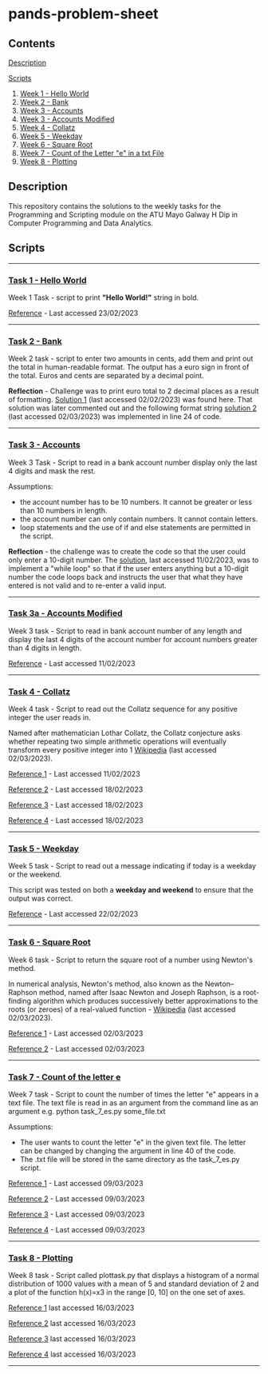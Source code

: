 # pands-problem-sheet

## Contents
[Description](#Description)

[Scripts](#Scripts)

1. [Week 1 - Hello World](#Task-1---Hello-World)
2. [Week 2 - Bank](#Task-2---Bank )
3. [Week 3  - Accounts](#Task-3---Accounts)
4. [Week 3  - Accounts Modified](#Task-3a---Accounts-Modified)
5. [Week 4 - Collatz](#Task-4---Collatz)
6. [Week 5 - Weekday](#Task-5---Weekday)
7. [Week 6 - Square Root](#Task-6---Square-Root)
8. [Week 7 - Count of the Letter "e" in a txt File](#Task-7---Count-of-the-letter-e)
9. [Week 8 - Plotting](#task-8---plotting)
## Description
This repository contains the solutions to the weekly tasks for the Programming and Scripting module on the ATU 
Mayo Galway H Dip in Computer Programming and Data Analytics.

## Scripts
- - - -
### [Task 1 - Hello World](task_1_hello_world.py)

Week 1 Task - script to print **"Hello World!"** string in bold.


[Reference](https://blog.finxter.com/how-to-print-bold-text-in-python/) - Last accessed 23/02/2023
- - - -

### [Task 2 - Bank](task_2_bank.py)

Week 2 task - script to enter two amounts in cents, add them and print out the total in human-readable format.
The output has a euro sign in front of the total. Euros and cents are separated by a decimal point.

**Reflection** - Challenge was to print euro total to 2 decimal places as a result of formatting.
[Solution 1](http://programarcadegames.com/index.php?chapter=formatting&lang=en) (last accessed 02/02/2023) was found 
here. That solution was later commented out and the following format string 
[solution 2](https://java2blog.com/format-a-float-to-two-decimal-places/) (last accessed 02/03/2023) 
was implemented in line 24 of code.
- - - -

### [Task 3 - Accounts](task_3_accounts.py)

Week 3 Task - Script to read in a bank account number display only the last 4 digits and mask the rest.

Assumptions:

+ the account number has to be 10 numbers. It cannot be greater or less than 10 numbers in length.
+ the account number can only contain numbers. It cannot contain letters.
+ loop statements and the use of if and else statements are permitted in the script.

**Reflection** - the challenge was to create the code so that the user could only enter a 10-digit number. The 
[solution](https://stackoverflow.com/questions/25457923/how-to-make-python-goto-a-previous-line-to-get-more-input), 
last accessed 11/02/2023, was to implement a "while loop" so that if the user enters anything but a 10-digit number the
code loops back and instructs the user that what they have entered is not valid and to re-enter a valid input.

- - - -

### [Task 3a - Accounts Modified](task_3_accounts_modified.py)

Week 3 task - Script to read in bank account number of any length and display the last 4 digits of the account number 
for account numbers greater than 4 digits in length.

[Reference](https://stackoverflow.com/questions/25457923/how-to-make-python-goto-a-previous-line-to-get-more-input) - 
Last accessed 11/02/2023
- - - -

### [Task 4 - Collatz](task_4_collatz.py)

Week 4 task - Script to read out the Collatz sequence for any positive integer the user reads in.

Named after mathematician Lothar Collatz, the Collatz conjecture asks whether repeating two simple arithmetic 
operations will eventually transform every positive integer into 1 
[Wikipedia](https://en.wikipedia.org/wiki/Collatz_conjecture) (last accessed 02/03/2023).

[Reference 1](https://stackoverflow.com/questions/25457923/how-to-make-python-goto-a-previous-line-to-get-more-input) -
Last accessed 11/02/2023

[Reference 2](https://hackernoon.com/implementing-3x1-in-python) - Last accessed 18/02/2023

[Reference 3](https://stackoverflow.com/questions/11178061/print-list-without-brackets-in-a-single-row) - 
Last accessed 18/02/2023

[Reference 4](https://stackoverflow.com/questions/25733737/how-to-print-out-a-string-and-list-in-one-line-python) - 
Last accessed 18/02/2023
- - - -

### [Task 5 - Weekday](task_5_weekday.py)

Week 5 task - Script to read out a message indicating if today is a weekday or the weekend.

This script was tested on both a **weekday and weekend** to ensure that the output was correct.

[Reference](https://pynative.com/python-get-the-day-of-week/) - Last accessed 22/02/2023
- - - -
### [Task 6 - Square Root](task_6_square_root.py)
Week 6 task - Script to return the square root of a number using Newton's method.

In numerical analysis, Newton's method, also known as the Newton–Raphson method, named after Isaac Newton and
Joseph Raphson, is a root-finding algorithm which produces successively better approximations to the roots
(or zeroes) of a real-valued function - [Wikipedia](https://en.wikipedia.org/wiki/Newton%27s_method) 
(last accessed 02/03/2023).

[Reference 1](https://tutorialsinhand.com/Articles/python-program-to-find-square-root-of-a-number-using-newton-square-root-formula.aspx) -
Last accessed 02/03/2023

[Reference 2](https://hackernoon.com/calculating-the-square-root-of-a-number-using-the-newton-raphson-method-a-how-to-guide-yr4e32zo) - 
Last accessed 02/03/2023
- - - -
### [Task 7 - Count of the letter **e**](task_7_es.py)
Week 7 task - Script to count the number of times the letter "e" appears in a text file. The text file is read in as an argument
from the command line as an argument e.g. python task_7_es.py some_file.txt


Assumptions:

+ The user wants to count the letter "e" in the given text file. The letter can be changed by changing the argument
in line 40 of the code.
+ The .txt file will be stored in the same directory as the task_7_es.py script.

[Reference 1](https://stackoverflow.com/questions/7439145/i-want-to-read-in-a-file-from-the-command-line-in-python) - 
Last accessed 09/03/2023

[Reference 2](https://www.geeksforgeeks.org/python-sys-module/) - Last accessed 09/03/2023

[Reference 3](https://www.tutorialspoint.com/python/python_command_line_arguments.htm#) - Last accessed 09/03/2023

[Reference 4](https://www.geeksforgeeks.org/count-the-number-of-times-a-letter-appears-in-a-text-file-in-python/) - 
Last accessed 09/03/2023

---
### [Task 8 - Plotting](task_8_plottask.py)

Week 8 task - Script called plottask.py that displays a histogram of a normal distribution of 1000 values with a mean
of 5 and standard deviation of 2 and a plot of the function  h(x)=x3 in the range [0, 10] on the one set of axes.

[Reference 1](https://www.w3schools.com/python/numpy/numpy_random_normal.asp) last accessed 16/03/2023

[Reference 2](https://www.w3schools.com/python/matplotlib_intro.asp) last accessed 16/03/2023

[Reference 3](https://www.w3schools.com/python/matplotlib_labels.asp) last accessed 16/03/2023

[Reference 4](https://www.w3schools.com/colors/colors_names.asp) last accessed 16/03/2023

---